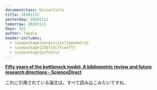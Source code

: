 ```yaml
---
documentclass: bxjsarticle
title: 20201112
yesterday: 20201111
tomorrow: 20201113
days: 321
author: Takala
header-includes:
  - \usepackage[margin=1in]{geometry}
  - \usepackage[ISO]{diffcoeff}
  - \usepackage{pxfonts}
---
```



**[Fifty years of the bottleneck model: A bibliometric review and future research directions - ScienceDirect](https://www.sciencedirect.com/science/article/pii/S0191261520303490#bib0066)**


これに引用されている論文は，すべて読み込こみたいですね．